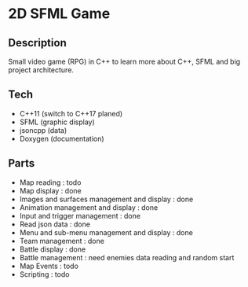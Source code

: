 # 2D SFML Game
## Description
Small video game (RPG) in C++ to  learn more about C++, SFML and big project architecture.

## Tech
- C++11 (switch to C++17 planed)
- SFML (graphic display)
- jsoncpp (data)
- Doxygen (documentation)

## Parts
- Map reading : todo
- Map display : done
- Images and surfaces management and display : done
- Animation management and display : done
- Input and trigger management : done
- Read json data : done
- Menu and sub-menu management and display : done
- Team management : done
- Battle display : done
- Battle management : need enemies data reading and random start
- Map Events : todo
- Scripting : todo
